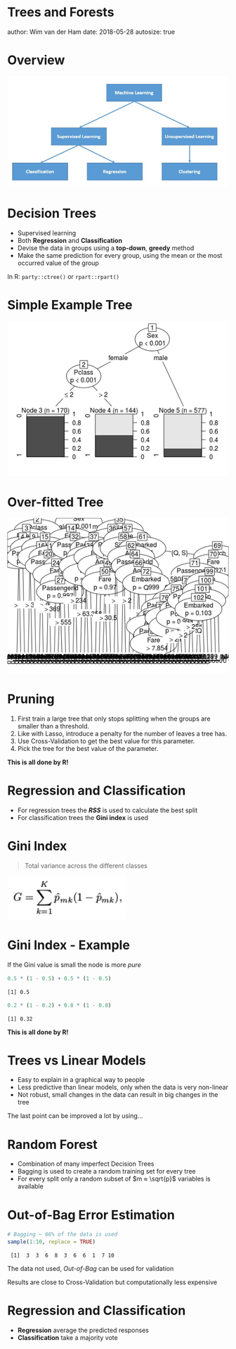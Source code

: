 

Trees and Forests
========================================================
author: Wim van der Ham
date: 2018-05-28
autosize: true

Overview
========================================================

![Overview](./model_schema.jpg)

Decision Trees
========================================================

- Supervised learning
- Both **Regression** and **Classification**
- Devise the data in groups using a **top-down**, **greedy** method
- Make the same prediction for every group, using the mean or the most occurred value of the group

In R: `party::ctree()` or `rpart::rpart()`

Simple Example Tree
========================================================

![Example Tree](./example_tree.png)

Over-fitted Tree
========================================================

![Over-fitted Tree](./overfitted_tree.png)

Pruning
========================================================

1. First train a large tree that only stops splitting when the groups are smaller than a threshold.
1. Like with Lasso, introduce a penalty for the number of leaves a tree has.
1. Use Cross-Validation to get the best value for this parameter.
1. Pick the tree for the best value of the parameter.

**This is all done by R!**

Regression and Classification
========================================================

- For regression trees the **$RSS$** is used to calculate the best split
- For classification trees the **Gini index** is used

Gini Index
========================================================

> Total variance across the different classes

![Gini index](./gini_index.png)

Gini Index - Example
========================================================

If the Gini value is small the node is more *pure*


```r
0.5 * (1 - 0.5) + 0.5 * (1 - 0.5)
```

```
[1] 0.5
```

```r
0.2 * (1 - 0.2) + 0.8 * (1 - 0.8)
```

```
[1] 0.32
```

**This is all done by R!**

Trees vs Linear Models
========================================================

- Easy to explain in a graphical way to people
- Less predictive than linear models, only when the data is very non-linear
- Not robust, small changes in the data can result in big changes in the tree

The last point can be improved a lot by using...

Random Forest
========================================================

- Combination of many imperfect Decision Trees
- Bagging is used to create a random training set for every tree
- For every split only a random subset of $m ≈ \sqrt{p}$ variables is available

Out-of-Bag Error Estimation
========================================================


```r
# Bagging ~ 66% of the data is used
sample(1:10, replace = TRUE)
```

```
 [1]  3  3  6  8  3  6  6  1  7 10
```

The data not used, *Out-of-Bag* can be used for validation

Results are close to Cross-Validation but computationally less expensive

Regression and Classification
========================================================

- **Regression** average the predicted responses
- **Classification** take a majority vote
